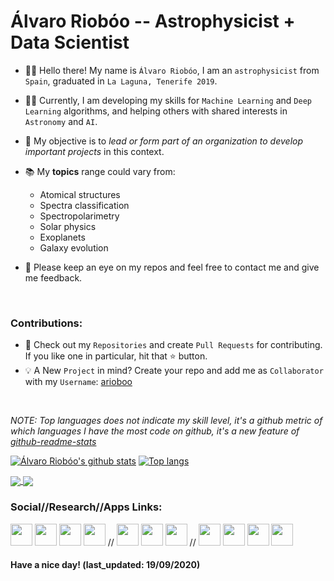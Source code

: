 # Álvaro Riobóo -- Astrophysicist + Data Scientist

- 🙋‍♂️ Hello there! My name is `Álvaro Riobóo`, I am an `astrophysicist` from `Spain`, graduated in `La Laguna, Tenerife 2019`. 

- 👨‍💻 Currently, I am developing my skills for `Machine Learning` and `Deep Learning` algorithms, and helping others with shared interests in `Astronomy` and `AI`. 

- 🌱 My objective is to *lead or form part of an organization to develop important projects* in this context.

- 📚 My **topics** range could vary from: 
  - Atomical structures
  - Spectra classification
  - Spectropolarimetry
  - Solar physics
  - Exoplanets
  - Galaxy evolution   

- 🙏 Please keep an eye on my repos and feel free to contact me and give me feedback.
<br>

### Contributions:
- 📓 Check out my `Repositories` and create `Pull Requests` for contributing. If you like one in particular, hit that ⭐ button.
- 💡 A New `Project` in mind? Create your repo and add me as `Collaborator` with my `Username`: [arioboo](https://github.com/arioboo/)
<br>


*NOTE: Top languages does not indicate my skill level, it's a github metric of which languages I have the most code on github, it's a new feature of [github-readme-stats](https://github.com/anuraghazra/github-readme-stats)*

[![Álvaro Riobóo's github stats](https://github-readme-stats.vercel.app/api?username=arioboo&show_icons=true&layout=compact&hide=prs,issues&theme=blue-green)](https://github.com/anuraghazra/github-readme-stats)
[![Top langs](https://github-readme-stats.vercel.app/api/top-langs/?username=arioboo&layout=compact&langs_count=4&theme=blue-green)](https://github.com/anuraghazra/github-readme-stats)

<a href="https://github.com/arioboo/UNet_detector">
  <img align="center" src="https://github-readme-stats.vercel.app/api/pin/?username=arioboo&repo=UNet_detector&show_owner=False&layout=compact&theme=vision-friendly-dark"/>
</a>
<a href="https://github.com/arioboo/astro-gravitational_lenses">
  <img align="center" src="https://github-readme-stats.vercel.app/api/pin/?username=arioboo&repo=astro-gravitational_lenses&show_owner=False&layout=compact&theme=vision-friendly-dark"/>
</a>         

### Social//Research//Apps Links:

[<img src="https://img.icons8.com/color/48/000000/linkedin.png" width="35" height="35"/>](https://www.linkedin.com/in/arioboo94/) 
[<img src="https://img.icons8.com/color/48/000000/facebook.png" width="35" height="35"/>](https://www.facebook.com/alvaro.rioboodelarriva)
[<img src="https://img.icons8.com/color/48/000000/twitter.png" width="35" height="35"/>](https://twitter.com/arl94spejo)
[<img src="https://img.icons8.com/fluent/48/000000/instagram-new.png" width="35" height="35"/>](https://www.instagram.com/ataturkrioferdinand/) 
//
[<img src="https://icon-icons.com/icons2/2407/PNG/48/orcid_icon_146132.png" width="35" height="35"/>](https://orcid.org/0000-0002-2487-1922)
[<img src="https://static.torocloud.com/marketplace/extensions/icons/extension_4322_icon.png" width="35" height="35"/>](https://figshare.com/authors/Alvaro_Rioboo/7384466)
[<img src="https://img.icons8.com/dusk/64/000000/zotero.png" width="35" height="35"/>](https://www.zotero.org/arioboo/)
//
[<img src="https://img.icons8.com/fluent/48/000000/github.png" width="35" height="35"/>](https://www.github.com/arioboo/)
[<img src="https://img.icons8.com/windows/32/000000/kaggle.png" width="35" height="35"/>](https://www.kaggle.com/kelly8080)
[<img src="https://img.icons8.com/dusk/64/000000/anaconda.png" width="35" height="35"/>](https://anaconda.org/ataturk)
[<img src="https://img.icons8.com/color/48/000000/docker.png" width="35" height="35"/>](https://hub.docker.com/u/arl94)

#### Have a nice day! (last_updated: 19/09/2020)
